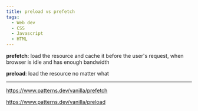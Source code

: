 ```yaml
---
title: preload vs prefetch
tags:
  - Web dev
  - CSS
  - Javascript
  - HTML
---
```


**prefetch**: load the resource and cache it before the user's request, when browser is idle and has enough bandwidth

**preload**: load the resource no matter what

---

https://www.patterns.dev/vanilla/prefetch

https://www.patterns.dev/vanilla/preload
